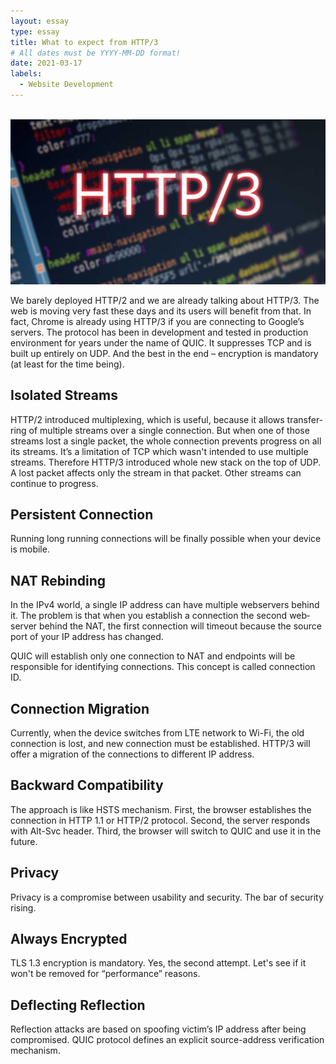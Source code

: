 ```yaml
---
layout: essay
type: essay
title: What to expect from HTTP/3
# All dates must be YYYY-MM-DD format!
date: 2021-03-17
labels:
  - Website Development
---
```


<br /><img class="ui image rounded" src="../images/http3.jpg">

We barely deployed HTTP/2 and we are already talking about HTTP/3. The web is moving very fast these days and its users will benefit from that. In fact, Chrome is already using HTTP/3 if you are connecting to Google’s servers. The protocol has been in development and tested in production environment for years under the name of QUIC. It suppresses TCP and is built up entirely on UDP. And the best in the end – encryption is mandatory (at least for the time being).

## Isolated Streams

HTTP/2 introduced multiplexing, which is useful, because it allows transfer­ring of multiple streams over a single connection. But when one of those streams lost a single packet, the whole connection prevents progress on all its streams. It’s a limitation of TCP which wasn't intended to use multiple streams. Therefore HTTP/3 introduced whole new stack on the top of UDP. A lost packet affects only the stream in that packet. Other streams can continue to progress.

## Persistent Connection

Running long running connections will be finally possible when your device is mobile.

## NAT Rebinding

In the IPv4 world, a single IP address can have multiple web­servers behind it. The problem is that when you establish a connection the second web­server behind the NAT, the first connection will time­out because the source port of your IP address has changed.

QUIC will establish only one connection to NAT and endpoints will be responsible for identifying connections. This concept is called connection ID.

## Connection Migration

Currently, when the device switches from LTE network to Wi-Fi, the old connection is lost, and new connection must be established. HTTP/3 will offer a migration of the connections to different IP address.

## Backward Compatibility

The approach is like HSTS mechanism. First, the browser establishes the connection in HTTP 1.1 or HTTP/2 protocol. Second, the server responds with Alt-Svc header. Third, the browser will switch to QUIC and use it in the future.

## Privacy

Privacy is a compromise between usability and security. The bar of security rising.

## Always Encrypted

TLS 1.3 encryption is mandatory. Yes, the second at­tempt. Let's see if it won't be removed for “performance” reasons.

## Deflecting Reflection

Reflection attacks are based on spoofing victim’s IP address after being compromised. QUIC protocol defines an explicit source-address verification mechanism.

<br />
